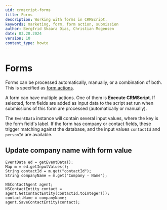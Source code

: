 ```yaml
---
uid: crmscript-forms
title: Forms
description: Working with forms in CRMScript.
keywords: marketing, form, form action, submission
author: Bergfrid Skaara Dias, Christian Mogensen
date: 03.20.2024
version: 10
content_type: howto
---
```


# Forms

Forms can be processed automatically, manually, or a combination of both. This is specified as [form actions][1].

A form can have multiple actions. One of them is **Execute CRMScript**. If selected, form fields are added as input data to the script set run when submissions of this form are processed (automatically or manually).

The `EventData` instance will contain several input values, where the key is the form field's label. If the form has company or contact fields, these trigger matching against the database, and the input values `contactId` and `personId` are available.

## Update company name with form value

```crmscript
EventData ed = getEventData();
Map m = ed.getInputValues();
String contactId = m.get("contactId");
String companyName = m.get("Company - Name");

NSContactAgent agent;
NSContactEntity contact = agent.GetContactEntity(contactId.toInteger());
contact.Name = companyName;
agent.SaveContactEntity(contact);
```

<!-- Referenced links -->
[1]: ../../../../marketing/forms/learn/define-form-actions.md
